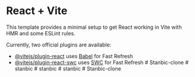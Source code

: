 # React + Vite

This template provides a minimal setup to get React working in Vite with HMR and some ESLint rules.

Currently, two official plugins are available:

- [@vitejs/plugin-react](https://github.com/vitejs/vite-plugin-react/blob/main/packages/plugin-react/README.md) uses [Babel](https://babeljs.io/) for Fast Refresh
- [@vitejs/plugin-react-swc](https://github.com/vitejs/vite-plugin-react-swc) uses [SWC](https://swc.rs/) for Fast Refresh
#   S t a n b i c - c l o n e  
 #   s t a n b i c  
 #   s t a n b i c  
 #   s t a n b i c  
 #   S t a n b i c - c l o n e  
 